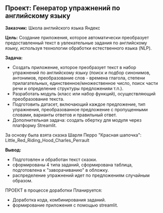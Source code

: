 ## **Проект: Генератор упражнений по английскому языку**

**Заказчик:** Школа английского языка Яндекс

**Цель:** Создание приложения, которое автоматически преобразует предоставленный текст в увлекательные задания по английскому языку, используя технологии обработки естественного языка (NLP).

**Задача:**
- Создать приложение, которое преобразует текст в набор упражнений по английскому языку (поиск и подбор синонимов, антонимов, преобразование слов - времена глагола, степени прилагательных, единственное/множественное число, поиск части речи и определение структуры предложенияи т.п.).
- Разработать модуль (класс или набор функций), осуществляющий преобразование текста.
- Подготовить датасет, включающий каждое предложение, тип упражнения, преобразованное предложение с пропущенными словами, варианты ответов и правильный ответ.
- Дополнительная задача: создать обертку для модуля через платформу Streamlit.

За основу была взята сказка Шарля Перро "Красная шапочка": Little_Red_Riding_Hood_Charles_Perrault

**Вывод:**
- Подготовлен и обработан текст сказки.
- сформированы 4 типа заданий, сформирована таблица, подготовлена к "заворачиванию" в обложку.
- распределение упражнений идет по предложениям случайным образом.

ПРОЕКТ в процессе доработки
Планируется:
- Доработка кода, комбинирования заданий.
- формирование приложения с помощью streamlit.
